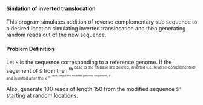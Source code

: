 #### Simlation of inverted translocation

This program simulates addition of reverse complementary sub sequence to a desired location simulating inverted translocation
and then generating random reads out of the new sequence.


#### Problem Definition

Let `S` is the sequence corresponding to a reference genome. If the segement of `S` from the i <sup>th<sup/> 
  base to the jth base are deleted, inverted (i.e. reverse-complemented), and inserted after the k <sup>th<sup/> 
  base, output the modified genomic sequences, `S'`. 

Also, generate 100 reads of length 150 from the modified sequence `S'` starting at random locations.

